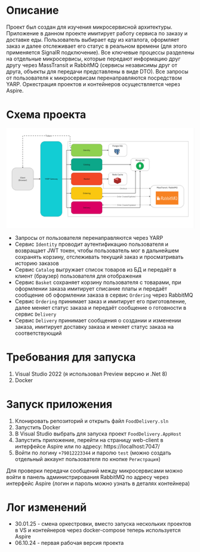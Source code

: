 # Описание
Проект был создан для изучения микросервисной архитектуры. Приложение в данном проекте имитирует работу сервиса по заказу и доставке еды. Пользователь выбирает еду из каталога, оформляет заказ и далее отслеживает его статус в реальном времени (для этого применяется SignalR подключение). Все ключевые процессы разделены на отдельные микросервисы, которые передают информацию друг другу через MassTransit и RabbitMQ (сервисы независимы друг от друга, объекты для передачи представлены в виде DTO). Все запросы от пользователя к микросервисам перенаправляются посредством YARP. Оркестрация проектов и контейнеров осуществляется через Aspire.

# Схема проекта
![Cхема проекта](schema.png)


- Запросы от пользователя перенаправляются через YARP
- Сервис `Identity` проводит аутентификацию пользователя и возвращает JWT токен, чтобы пользователь мог в дальнейшем сохранять корзину, отслеживать текущий заказ и просматривать историю заказов
- Сервис `Catalog` выгружает список товаров из БД и передаёт в клиент (браузер) пользователя для отображения
- Сервис `Basket` сохраняет корзину пользователя с товарами, при оформлении заказа имитирует списание платы и передаёт сообщение об оформлении заказа в сервис `Ordering` через RabbitMQ
- Сервис `Ordering` принимает заказ и имитирует его приготовление, далее меняет статус заказа и передаёт сообщение о готовности в сервис `Delivery`
- Сервис `Delivery` принимает сообщения о создании и изменении заказа, имитирует доставку заказа и меняет статус заказа на соответствующий

# Требования для запуска
1) Visual Studio 2022 (я использовал Preview версию и .Net 8)
2) Docker

# Запуск приложения
1) Клонировать репозиторий и открыть файл `FoodDelivery.sln`
2) Запустить Docker
3) В Visual Studio выбрать для запуска проект `FoodDelivery.AppHost`
4) Запустить приложение, перейти на страницу web-client в интерфейсе Aspire или по адресу: https://localhost:7047/
6) Войти по логину `+79012223344` и паролю `test` (можно создать отдельный аккаунт пользователя по кнопке `Регистрация`)

Для проверки передачи сообщений между микросервисами можно войти в панель администрирования RabbitMQ по адресу через интерфейс Aspire (логин и пароль можно узнать в деталях контейнера)

# Лог изменений
- 30.01.25 - смена оркестровки, вместо запуска нескольких проектов в VS и контейнеров через docker-compose теперь используется Aspire
- 06.10.24 - первая рабочая версия проекта